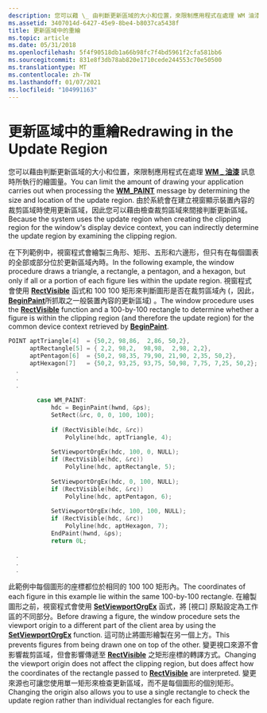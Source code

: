 ```yaml
---
description: 您可以藉 \_ 由判斷更新區域的大小和位置，來限制應用程式在處理 WM 油漆訊息時所執行的繪圖量。
ms.assetid: 3407014d-6427-45e9-8be4-b8037ca5438f
title: 更新區域中的重繪
ms.topic: article
ms.date: 05/31/2018
ms.openlocfilehash: 5f4f90518db1a66b98fc7f4bd5961f2cfa581bb6
ms.sourcegitcommit: 831e8f3db78ab820e1710cede244553c70e50500
ms.translationtype: MT
ms.contentlocale: zh-TW
ms.lasthandoff: 01/07/2021
ms.locfileid: "104991163"
---
```

# <a name="redrawing-in-the-update-region"></a><span data-ttu-id="50a19-103">更新區域中的重繪</span><span class="sxs-lookup"><span data-stu-id="50a19-103">Redrawing in the Update Region</span></span>

<span data-ttu-id="50a19-104">您可以藉由判斷更新區域的大小和位置，來限制應用程式在處理 [**WM \_ 油漆**](wm-paint.md) 訊息時所執行的繪圖量。</span><span class="sxs-lookup"><span data-stu-id="50a19-104">You can limit the amount of drawing your application carries out when processing the [**WM\_PAINT**](wm-paint.md) message by determining the size and location of the update region.</span></span> <span data-ttu-id="50a19-105">由於系統會在建立視窗顯示裝置內容的裁剪區域時使用更新區域，因此您可以藉由檢查裁剪區域來間接判斷更新區域。</span><span class="sxs-lookup"><span data-stu-id="50a19-105">Because the system uses the update region when creating the clipping region for the window's display device context, you can indirectly determine the update region by examining the clipping region.</span></span>

<span data-ttu-id="50a19-106">在下列範例中，視窗程式會繪製三角形、矩形、五形和六邊形，但只有在每個圖表的全部或部分位於更新區域內時。</span><span class="sxs-lookup"><span data-stu-id="50a19-106">In the following example, the window procedure draws a triangle, a rectangle, a pentagon, and a hexagon, but only if all or a portion of each figure lies within the update region.</span></span> <span data-ttu-id="50a19-107">視窗程式會使用 [**RectVisible**](/windows/desktop/api/Wingdi/nf-wingdi-rectvisible) 函式和 100 100 矩形來判斷圖形是否在裁剪區域內 (，因此， [**BeginPaint**](/windows/desktop/api/Winuser/nf-winuser-beginpaint)所抓取之一般裝置內容的更新區域) 。</span><span class="sxs-lookup"><span data-stu-id="50a19-107">The window procedure uses the [**RectVisible**](/windows/desktop/api/Wingdi/nf-wingdi-rectvisible) function and a 100-by-100 rectangle to determine whether a figure is within the clipping region (and therefore the update region) for the common device context retrieved by [**BeginPaint**](/windows/desktop/api/Winuser/nf-winuser-beginpaint).</span></span>


```C++
POINT aptTriangle[4]  = {50,2, 98,86,  2,86, 50,2}, 
      aptRectangle[5] = { 2,2, 98,2,  98,98,  2,98, 2,2}, 
      aptPentagon[6]  = {50,2, 98,35, 79,90, 21,90, 2,35, 50,2}, 
      aptHexagon[7]   = {50,2, 93,25, 93,75, 50,98, 7,75, 7,25, 50,2}; 
  . 
  . 
  . 
 
        case WM_PAINT: 
            hdc = BeginPaint(hwnd, &ps); 
            SetRect(&rc, 0, 0, 100, 100); 
 
            if (RectVisible(hdc, &rc)) 
                Polyline(hdc, aptTriangle, 4); 
 
            SetViewportOrgEx(hdc, 100, 0, NULL); 
            if (RectVisible(hdc, &rc)) 
                Polyline(hdc, aptRectangle, 5); 
 
            SetViewportOrgEx(hdc, 0, 100, NULL); 
            if (RectVisible(hdc, &rc)) 
                Polyline(hdc, aptPentagon, 6); 
 
            SetViewportOrgEx(hdc, 100, 100, NULL); 
            if (RectVisible(hdc, &rc)) 
                Polyline(hdc, aptHexagon, 7); 
            EndPaint(hwnd, &ps); 
            return 0L; 
 
  . 
  . 
  . 
```



<span data-ttu-id="50a19-108">此範例中每個圖形的座標都位於相同的 100 100 矩形內。</span><span class="sxs-lookup"><span data-stu-id="50a19-108">The coordinates of each figure in this example lie within the same 100-by-100 rectangle.</span></span> <span data-ttu-id="50a19-109">在繪製圖形之前，視窗程式會使用 [**SetViewportOrgEx**](/windows/desktop/api/Wingdi/nf-wingdi-setviewportorgex) 函式，將 [視口] 原點設定為工作區的不同部分。</span><span class="sxs-lookup"><span data-stu-id="50a19-109">Before drawing a figure, the window procedure sets the viewport origin to a different part of the client area by using the [**SetViewportOrgEx**](/windows/desktop/api/Wingdi/nf-wingdi-setviewportorgex) function.</span></span> <span data-ttu-id="50a19-110">這可防止將圖形繪製在另一個上方。</span><span class="sxs-lookup"><span data-stu-id="50a19-110">This prevents figures from being drawn one on top of the other.</span></span> <span data-ttu-id="50a19-111">變更視口來源不會影響裁剪區域，但會影響傳遞至 [**RectVisible**](/windows/desktop/api/Wingdi/nf-wingdi-rectvisible) 之矩形座標的轉譯方式。</span><span class="sxs-lookup"><span data-stu-id="50a19-111">Changing the viewport origin does not affect the clipping region, but does affect how the coordinates of the rectangle passed to [**RectVisible**](/windows/desktop/api/Wingdi/nf-wingdi-rectvisible) are interpreted.</span></span> <span data-ttu-id="50a19-112">變更來源也可讓您使用單一矩形來檢查更新區域，而不是每個圖形的個別矩形。</span><span class="sxs-lookup"><span data-stu-id="50a19-112">Changing the origin also allows you to use a single rectangle to check the update region rather than individual rectangles for each figure.</span></span>

 

 



